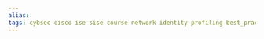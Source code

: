 ```yaml
---
alias: 
tags: cybsec cisco ise sise course network identity profiling best_practice reporting
---
```


# 